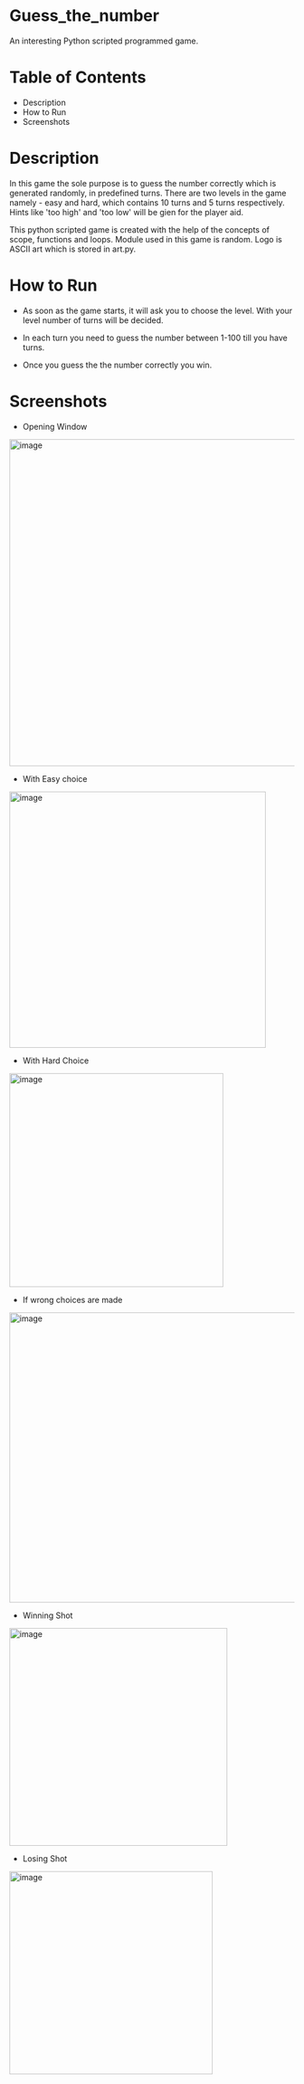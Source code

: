 # Guess_the_number
An interesting Python scripted programmed game.
# Table of Contents 
* Description
* How to Run
* Screenshots
# Description
In this game the sole purpose is to guess the number correctly which is generated randomly, in predefined turns. There are two levels in the game namely - easy and hard, which contains 10 turns and 5 turns respectively. Hints like 'too high' and 'too low' will be gien for the player aid.

This python scripted game is created with the help of the concepts of scope, functions and loops. Module used in this game is random. Logo is ASCII art which is stored in art.py. 

# How to Run
* As soon as the game starts, it will ask you to choose the level. With your level number of turns will be decided.

* In each turn you need to guess the number between 1-100 till you have turns.

* Once you guess the the number correctly you win.


# Screenshots 
* Opening Window

<img width="578" alt="image" src="https://user-images.githubusercontent.com/103064401/186336022-e51b041f-baf7-433c-8db4-bb21d0f279a7.png">

* With Easy choice

<img width="453" alt="image" src="https://user-images.githubusercontent.com/103064401/186336296-4ec5a3d0-b49a-49bc-8aff-fc9d915f0cc6.png">


* With Hard Choice

<img width="378" alt="image" src="https://user-images.githubusercontent.com/103064401/186336704-6ca30998-4fc3-4ad3-a7c6-4023aed36a35.png">

* If wrong choices are made

<img width="513" alt="image" src="https://user-images.githubusercontent.com/103064401/186337055-01563358-7334-447a-bc31-e1fa147cda14.png">


* Winning Shot

<img width="385" alt="image" src="https://user-images.githubusercontent.com/103064401/186336455-b270c7d5-da07-4fef-8e85-7b0e82c361ff.png">


* Losing Shot

<img width="359" alt="image" src="https://user-images.githubusercontent.com/103064401/186336843-3287efd8-8a69-4206-9275-9893a993e694.png">






